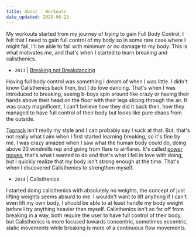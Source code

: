 ```yaml
---
title: About - Workouts
date_updated: 2020-06-23
---
```


My workouts started from my journey of trying to gain Full Body Control, I felt that I need to gain full control of my body so in some rare case where I might fall, I'll be able to fall with minimum or no damage to my body. This is what motivates me, and that's when I started to learn breaking and calisthenics.

- `2013` | [Breaking not Breakdancing](https://www.redbull.com/us-en/b-boy-and-b-girl-vs-breakdancer)

Having full body control was something I dream of when I was little. I didn't know Calisthenics back then, but I do love dancing. That's when I was introduced to breaking, seeing b-boys spin around like crazy or having their hands above their head on the floor with their legs slicing through the air. It was crazy magnificent, I can't believe how they did it back then, how they managed to have full control of their body but looks like pure chaos from the outside.

[Toprock](https://en.wikipedia.org/wiki/Toprock) isn't really my style and I can probably say I suck at that. But, that's not really what I aim when I first started learning breaking, so it's fine by me. I was crazy amazed when I saw what the human body could do, doing above 20 windmills rep and going from flare to airflares. It's called [power moves](https://en.wikipedia.org/wiki/Power_move), that's what I wanted to do and that's what I fell in love with doing, but I quickly realize that my body isn't strong enough at the time. That's when I discovered Calisthenics to strengthen myself.

- `2014` | Calisthenics

I started doing calisthenics with absolutely no weights, the concept of just lifting weights seems absurd to me. I wouldn't want to lift anything if I can't even lift my own body, I should be able to at least handle my body weight before I try anything heavier than myself. Calisthenics isn't so far off from breaking in a way, both require the user to have full control of their body, but Calisthenics is more focused towards concentric, sometimes eccentric, static movements while breaking is more of a continuous flow movements.
